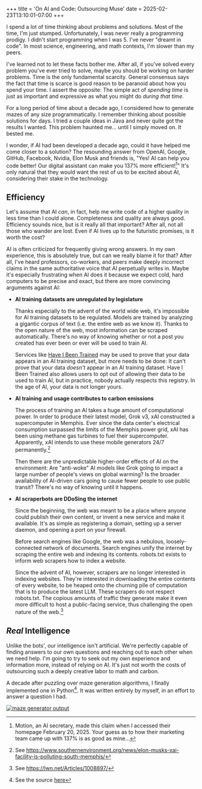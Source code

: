 +++
title = 'On AI and Code: Outsourcing Muse'
date = 2025-02-23T13:10:01-07:00
+++

I spend a lot of time thinking about problems and solutions. Most of the time,
I'm just stumped. Unfortunately, I was never really a programming prodigy. I
didn't start programming when I was 5. I've never "dreamt in code". In most
science, engineering, and math contexts, I'm slower than my peers.

I've learned not to let these facts bother me. After all, if you've solved
every problem you've ever tried to solve, maybe you should be working on
harder problems. Time is the only fundamental scarcity. General consensus
says the fact that time is scarce is good reason to be paranoid about how
you spend your time. I assert the opposite: The simple act of _spending time_
is just as important and expressive as what you might do _during that time_.

For a long period of time about a decade ago, I considered how to generate
mazes of any size programmatically. I remember thinking about possible
solutions for days. I tried a couple ideas in Java and never quite got the
results I wanted. This problem haunted me... until I simply moved on. It
bested me.

I wonder, if AI had been developed a decade ago, could it have helped
me come closer to a solution? The resounding answer from OpenAI, Google,
GitHub, Facebook, Nvidia, Elon Musk and friends is, "Yes! AI can help you
code better! Our digital assistant can make you 137% more efficient![^1]"
It's only natural that they would want the rest of us to be excited about AI,
considering their stake in the technology.

## Efficiency

Let's assume that AI _can_, in fact, help me write code of a higher
quality in less time than I could alone. Completeness and quality are always
good. Efficiency sounds nice, but is it really all that important? After all,
not all those who wander are lost. Even if AI lives up to the futuristic
promises, is it worth the cost?

AI is often criticized for frequently giving wrong answers. In my own
experience, this is absolutely true, but can we really blame it for that? After
all, I've heard professors, co-workers, and peers make deeply incorrect claims
in the same authoritative voice that AI perpetually writes in. Maybe it's
especially frustrating when AI does it because we expect cold, hard computers
to be precise and exact, but there are more convincing arguments against AI:

* **AI training datasets are unregulated by legislature**

    Thanks especially to the advent of the world wide web, it's impossible
    for AI training datasets to be regulated. Models are trained by
    analyzing a gigantic corpus of text (i.e. the entire web as we know
    it). Thanks to the open nature of the web, most information can be
    scraped automatically. There's no way of knowing whether or not a post
    you created has ever been or ever will be used to train AI.

    Services like [Have I Been Trained](https://haveibeentrained.com/) may
    be used to prove that your data appears in an AI training dataset, but
    more needs to be done: It can't prove that your data _doesn't_ appear
    in an AI training dataset. Have I Been Trained also allows users to
    opt out of allowing their data to be used to train AI, but in practice,
    nobody actually respects this registry. In the age of AI, your data is
    not longer yours.

* **AI training and usage contributes to carbon emissions**

    The process of training an AI takes a huge amount of computational
    power. In order to produce their latest model, Grok v3, xAI constructed
    a supercomputer in Memphis. Ever since the data center's electrical
    consumption surpassed the limits of the Memphis power grid, xAI has
    been using methane gas turbines to fuel their supercomputer. Apparently,
    xAI intends to use these mobile generators 24/7 permanently.[^2]

    Then there are the unpredictable higher-order effects of AI on the
    environment: Are "anti-woke" AI models like Grok going to impact a large
    number of people's views on global warming? Is the broader availability of
    AI-driven cars going to cause fewer people to use public transit? There's
    no way of knowing until it happens.

* **AI scraperbots are DDoSing the internet**

    Since the beginning, the web was meant to be a place where anyone
    could publish their own content, or invent a new service and make it
    available. It's as simple as registering a domain, setting up a server
    daemon, and opening a port on your firewall.

    Before search engines like Google, the web was a nebulous,
    loosely-connected network of documents. Search engines unify the internet
    by scraping the entire web and indexing its contents. robots.txt exists
    to inform web scrapers how to index a website.

    Since the advent of AI, however, scrapers are no longer interested in
    indexing websites. They're interested in downloading the entire contents of
    every website, to be heaped onto the churning pile of computation that is
    to produce the latest LLM. These scrapers do not respect robots.txt. The
    copious amounts of traffic they generate make it even more difficult
    to host a public-facing service, thus challenging the open nature of
    the web.[^3]

## _Real_ Intelligence

Unlike the bots', our intelligence isn't artificial. We're perfectly capable
of finding answers to our own questions and reaching out to each other when
we need help. I'm going to try to seek out my own experience and information
more, instead of relying on AI. It's just not worth the costs of outsourcing
such a deeply creative labor to math and carbon.

A decade after puzzling over maze generation algorithms, I finally implemented
one in Python[^4]. It was written entirely by myself, in an effort to answer
a question I had.

[![maze generator output](/img/python-maze-gen.png)](maze.py)

[^1]: Motion, an AI secretary, made this claim when I accessed their homepage
February 20, 2025. Your guess as to how their marketing team came up with 137%
is as good as mine...

[^2]: See
https://www.southernenvironment.org/news/elon-musks-xai-facility-is-polluting-south-memphis/

[^3]: See https://lwn.net/Articles/1008897/

[^4]: See the source [here](maze.py)
